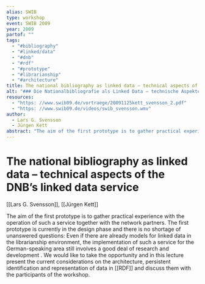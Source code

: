 ```yaml
---
alias: SWIB
type: workshop
event: SWIB 2009
year: 2009
partof: ""
tags:
  - "#bibliography"
  - "#linked/data"
  - "#dnb"
  - "#rdf"
  - "#prototype"
  - "#librarianship"
  - "#architecture"
title: The national bibliography as linked data – technical aspects of the DNB's linked data service
alt: "### Die Nationalbibliografie als Linked Data – technische Aspekte des Linked Data Service der DNB"
resources:
  - "https: //www.swib09.de/vortraege/20091125kett_svensson_2.pdf"
  - "https: //www.swib09.de/videos/swib_svensson.wmv"
author:
  - Lars G. Svensson
  - Jürgen Kett
abstract: "The aim of the first prototype is to gather practical experience with the operation of such a service together with the network partners. The first prototype is currently in the design phase and there is no shortage of unanswered questions: Even if there are already models for linked data in the librarianship environment, the implementation of such a service for the German-speaking area still involves a good deal of research and development . We would like to take the opportunity and in this lecture present the current considerations on the architecture, persistent identification and representation of data in RDF and discuss them with the participants of the workshop."
---
```

# The national bibliography as linked data – technical aspects of the DNB’s linked data service
[[Lars G. Svensson]], [[Jürgen Kett]]

The aim of the first prototype is to gather practical experience with the operation of such a service together with the network partners. The first prototype is currently in the design phase and there is no shortage of unanswered questions: Even if there are already models for linked data in the librarianship environment, the implementation of such a service for the German-speaking area still involves a good deal of research and development . We would like to take the opportunity and in this lecture present the current considerations on the architecture, persistent identification and representation of data in [[RDF]] and discuss them with the participants of the workshop.
